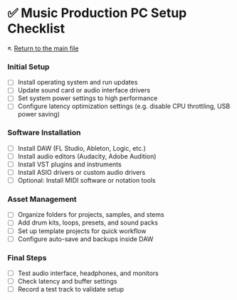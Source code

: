 # ✅ Music Production PC Setup Checklist

↖️ [Return to the main file](../README.md)

### Initial Setup

- [ ] Install operating system and run updates
- [ ] Update sound card or audio interface drivers
- [ ] Set system power settings to high performance
- [ ] Configure latency optimization settings (e.g. disable CPU throttling, USB power saving)

### Software Installation

- [ ] Install DAW (FL Studio, Ableton, Logic, etc.)
- [ ] Install audio editors (Audacity, Adobe Audition)
- [ ] Install VST plugins and instruments
- [ ] Install ASIO drivers or custom audio drivers
- [ ] Optional: Install MIDI software or notation tools

### Asset Management

- [ ] Organize folders for projects, samples, and stems
- [ ] Add drum kits, loops, presets, and sound packs
- [ ] Set up template projects for quick workflow
- [ ] Configure auto-save and backups inside DAW

### Final Steps

- [ ] Test audio interface, headphones, and monitors
- [ ] Check latency and buffer settings
- [ ] Record a test track to validate setup
